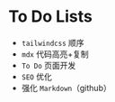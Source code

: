# To Do Lists

- `tailwindcss` 顺序
- `mdx` 代码高亮+复制
- `To Do` 页面开发
- `SEO` 优化
- 强化 `Markdown`（github）
